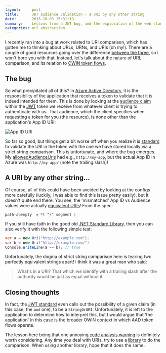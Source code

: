 ```yaml
---
layout:     post
title:      JWT audience validation - a URI by any other string
date:       2016-10-03 15:31:19
summary:    Lessons from a JWT bug, and the exploration of the web standards that surround it.
categories: url abstraction
---
```


I recently ran into a bug at work related to URI comparison, which has gotten me to thinking about URLs, URNs, and URIs (oh my!). There are a couple of good resources going over the difference [between the three](http://stackoverflow.com/questions/176264/what-is-the-difference-between-a-uri-a-url-and-a-urn/1984225), so I won't bore you with that. Instead, let's talk about the nature of URL comparison, and its relation to [OWIN token flows](https://en.wikipedia.org/wiki/Open_Web_Interface_for_.NET).

## The bug
So what precipitated all of this? In [Azure Active Directory](), it is the responsibility of the application that receives a token to validate that it is indeed intended for them. This is done by looking at the [audience claim](https://tools.ietf.org/html/rfc7519#section-4.1.3) within the [JWT](https://jwt.io/introduction/) token we receive from whatever client is trying to authenticate with us. That audience, which the client specifies when requesting a token for you (the resource), is none other than the application's App ID URI:

![App ID URI](https://acom.azurecomcdn.net/80C57D/cdn/mediahandler/docarticles/dpsmedia-prod/azure.microsoft.com/en-us/documentation/articles/api-management-howto-protect-backend-with-aad/20160816064407/api-management-aad-sso-uri.png)

So far so good, but things get a bit worse off when you realize it is [standard](https://msdn.microsoft.com/en-us/library/dn451147(v=vs.114).aspx) to validate the URI in the token with the one we have stored locally via a strict string comparison. This is unfortunate, and where the bug emerges. My [allowedAudienceUris](https://www.google.com/search?q=AllowedAudienceUris&ie=utf-8&oe=utf-8) had e.g., `http://my-app`, but the actual App ID in Azure was `http://my-app/` (note the trailing slash)!

## A URI by any other string...
Of course, all of this could have been avoided by looking at the configs more carefully (luckily, I was able to find this issue pretty easily), but it doesn't quite end there. You see, the 'mismatched' App ID vs Audience values were actually [equivalent URIs](https://tools.ietf.org/html/rfc3986#section-3.3)! From the spec:

```path-abempty  = *( "/" segment )```

If you still have faith in the good old [.NET Standard Library](https://docs.microsoft.com/en-us/dotnet/articles/standard/library), then you can also verify it with the following simple test:

```csharp 
var a = new Uri("http://example.com");
var b = new Uri("http://example.com/")
Console.WriteLine(a == b); // true
```

Unfortunately, the dogma of strict string comparison here is tearing two perfectly equivalent strings apart! I think it was a great man who said:

> What's in a URI? That which we identify 
> with a trailing slash after the authority
> would be just as equal without it

## Closing thoughts
In fact, the [JWT standard](https://tools.ietf.org/html/rfc7519#section-2) even calls out the possibility of a given claim (in this case, the `aud` one), to be a `StringOrURI`. Unfortunately, it is left to the application to determine how to interpret this, but I would argue that 'the application' in this case is the broader OWIN context in which AAD token flows operate.

The lesson here being that one annoying [code analysis warning](https://msdn.microsoft.com/en-us/library/ms182360.aspx) is definitely worth considering. Any time you deal with URIs, try to use a [library](https://msdn.microsoft.com/en-us/library/system.uri(v=vs.110).aspx) to do the comparison. When using another library, hope that it does the same.
